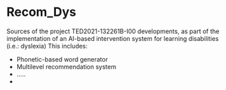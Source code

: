 # Recom_Dys
Sources of the project TED2021-132261B-I00 developments, as part of the implementation of an AI-based intervention system for learning disabilities (i.e.: dyslexia)
This includes:
  - Phonetic-based word generator
  - Multilevel recommendation system
  - .....
  - 
